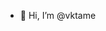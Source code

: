 - 👋 Hi, I’m @vktame
<!---
vktame/vktame is a ✨ special ✨ repository because its `README.md` (this file) appears on your GitHub profile.
You can click the Preview link to take a look at your changes.
--->
